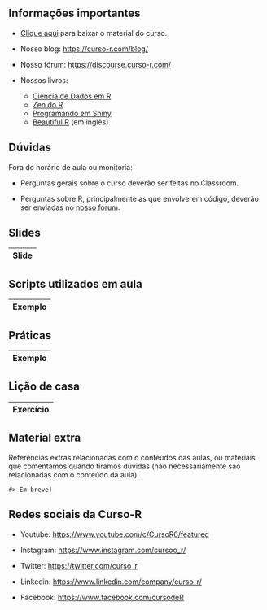 
<!-- README.md is generated from README.Rmd. Please edit that file -->

## Informações importantes

- [Clique
  aqui](https://github.com/curso-r/202304-relatorios/archive/refs/heads/main.zip)
  para baixar o material do curso.

- Nosso blog: <https://curso-r.com/blog/>

- Nosso fórum: <https://discourse.curso-r.com/>

- Nossos livros:

  - [Ciência de Dados em R](https://livro.curso-r.com/)
  - [Zen do R](https://curso-r.github.io/zen-do-r/)
  - [Programando em Shiny](https://programando-em-shiny.curso-r.com/)
  - [Beautiful R](https://curso-r.github.io/beautiful-r/) (em inglês)

## Dúvidas

Fora do horário de aula ou monitoria:

- Perguntas gerais sobre o curso deverão ser feitas no Classroom.

- Perguntas sobre R, principalmente as que envolverem código, deverão
  ser enviadas no [nosso fórum](https://discourse.curso-r.com/).

## Slides

| Slide |
|:------|

## Scripts utilizados em aula

| Exemplo |
|:--------|

## Práticas

| Exemplo |
|:--------|

## Lição de casa

| Exercício |
|:----------|

## Material extra

Referências extras relacionadas com o conteúdos das aulas, ou materiais
que comentamos quando tiramos dúvidas (não necessariamente são
relacionadas com o conteúdo da aula).

    #> Em breve!

## Redes sociais da Curso-R

- Youtube: <https://www.youtube.com/c/CursoR6/featured>

- Instagram: <https://www.instagram.com/cursoo_r/>

- Twitter: <https://twitter.com/curso_r>

- Linkedin: <https://www.linkedin.com/company/curso-r/>

- Facebook: <https://www.facebook.com/cursodeR>
